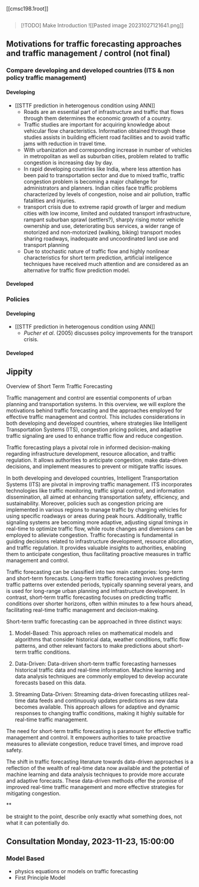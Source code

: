 [[cmsc198.1root]]

```toc
```


> [!TODO] Make Introduction
> ![[Pasted image 20231027121641.png]]

## Motivations for traffic forecasting approaches and traffic management / control (not final)
### Compare developing and developed countries (ITS & non policy traffic management)
#### Developing
- [[STTF prediction in heterogenous condition using ANN]]
	- Roads are an essential part of infrastructure and traffic that flows through them determines the economic growth of a country. 
	- Traffic studies are important for acquiring knowledge about vehicular flow characteristics. Information obtained through these studies assists in building efficient road facilities and to avoid traffic jams with reduction in travel time. 
	- With urbanization and corresponding increase in number of vehicles in metropolitan as well as suburban cities, problem related to traffic congestion is increasing day by day.
	- In rapid developing countries like India, where less attention has been paid to transportation sector and due to mixed traffic, traffic congestion problem is becoming a major challenge for administrators and planners. Indian cities face traffic problems characterized by levels of congestion, noise and air pollution, traffic fatalities and injuries.
	- transport crisis due to extreme rapid growth of larger and medium cities with low income, limited and outdated transport infrastructure, rampant suburban sprawl (settlers?), sharply rising motor vehicle ownership and use, deteriorating bus services, a wider range of motorized and non-motorized (walking, biking) transport modes sharing roadways, inadequate and uncoordinated land use and transport planning
	-  Due to stochastic nature of traffic flow and highly nonlinear characteristics for short term prediction, artificial inteligence techniques have received much attention and are considered as an alternative for traffic flow prediction model.
#### Developed

### Policies
#### Developing
- [[STTF prediction in heterogenous condition using ANN]]
	- *Pucher et al*. (2005) discusses policy improvements for the transport crisis.
#### Developed


## Jippity

Overview of Short Term Traffic Forecasting

Traffic management and control are essential components of urban planning and transportation systems. In this overview, we will explore the motivations behind traffic forecasting and the approaches employed for effective traffic management and control. This includes considerations in both developing and developed countries, where strategies like Intelligent Transportation Systems (ITS), congestion pricing policies, and adaptive traffic signaling are used to enhance traffic flow and reduce congestion.

Traffic forecasting plays a pivotal role in informed decision-making regarding infrastructure development, resource allocation, and traffic regulation. It allows authorities to anticipate congestion, make data-driven decisions, and implement measures to prevent or mitigate traffic issues.

  

In both developing and developed countries, Intelligent Transportation Systems (ITS) are pivotal in improving traffic management. ITS incorporates technologies like traffic monitoring, traffic signal control, and information dissemination, all aimed at enhancing transportation safety, efficiency, and sustainability. Moreover, policies such as congestion pricing are implemented in various regions to manage traffic by charging vehicles for using specific roadways or areas during peak hours. Additionally, traffic signaling systems are becoming more adaptive, adjusting signal timings in real-time to optimize traffic flow, while route changes and diversions can be employed to alleviate congestion. Traffic forecasting is fundamental in guiding decisions related to infrastructure development, resource allocation, and traffic regulation. It provides valuable insights to authorities, enabling them to anticipate congestion, thus facilitating proactive measures in traffic management and control.

  

Traffic forecasting can be classified into two main categories: long-term and short-term forecasts. Long-term traffic forecasting involves predicting traffic patterns over extended periods, typically spanning several years, and is used for long-range urban planning and infrastructure development. In contrast, short-term traffic forecasting focuses on predicting traffic conditions over shorter horizons, often within minutes to a few hours ahead, facilitating real-time traffic management and decision-making.

  

Short-term traffic forecasting can be approached in three distinct ways:

1. Model-Based: This approach relies on mathematical models and algorithms that consider historical data, weather conditions, traffic flow patterns, and other relevant factors to make predictions about short-term traffic conditions.
    
2. Data-Driven: Data-driven short-term traffic forecasting harnesses historical traffic data and real-time information. Machine learning and data analysis techniques are commonly employed to develop accurate forecasts based on this data.
    
3. Streaming Data-Driven: Streaming data-driven forecasting utilizes real-time data feeds and continuously updates predictions as new data becomes available. This approach allows for adaptive and dynamic responses to changing traffic conditions, making it highly suitable for real-time traffic management.
    

  

The need for short-term traffic forecasting is paramount for effective traffic management and control. It empowers authorities to take proactive measures to alleviate congestion, reduce travel times, and improve road safety.

  

The shift in traffic forecasting literature towards data-driven approaches is a reflection of the wealth of real-time data now available and the potential of machine learning and data analysis techniques to provide more accurate and adaptive forecasts. These data-driven methods offer the promise of improved real-time traffic management and more effective strategies for mitigating congestion.

**



be straight to the point, describe only exactly what something does, not what it can potentially do.

## Consultation Monday, 2023-11-23, 15:00:00
### Model Based
- physics equations or models on traffic forecasting
- First Principle Model